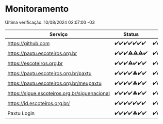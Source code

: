# Monitoramento

Última verificação: 10/08/2024 02:07:00 -03

|Serviço|Status|Últimas 24h|
|---|---|---|
|https://github.com|<span title="2024-08-03: OK=24">✔️</span><span title="2024-08-04: OK=23">✔️</span><span title="2024-08-05: OK=24">✔️</span><span title="2024-08-06: OK=24">✔️</span><span title="2024-08-07: OK=24">✔️</span><span title="2024-08-08: OK=24">✔️</span><span title="2024-08-09: OK=5">✔️</span>|<span title="09/08/2024 02:08:00 -03 : 200">✔️</span><span title="09/08/2024 03:11:00 -03 : 200">✔️</span><span title="09/08/2024 04:07:00 -03 : 200">✔️</span><span title="09/08/2024 05:10:00 -03 : 200">✔️</span><span title="09/08/2024 06:08:00 -03 : 200">✔️</span><span title="09/08/2024 07:07:00 -03 : 200">✔️</span><span title="09/08/2024 08:06:00 -03 : 200">✔️</span><span title="09/08/2024 09:13:00 -03 : 200">✔️</span><span title="09/08/2024 10:12:00 -03 : 200">✔️</span><span title="09/08/2024 11:07:00 -03 : 200">✔️</span><span title="09/08/2024 12:08:00 -03 : 200">✔️</span><span title="09/08/2024 13:08:00 -03 : 200">✔️</span><span title="09/08/2024 14:06:00 -03 : 200">✔️</span><span title="09/08/2024 15:09:00 -03 : 200">✔️</span><span title="09/08/2024 16:04:00 -03 : 200">✔️</span><span title="09/08/2024 17:08:00 -03 : 200">✔️</span><span title="09/08/2024 18:06:00 -03 : 200">✔️</span><span title="09/08/2024 19:08:00 -03 : 200">✔️</span><span title="09/08/2024 20:07:00 -03 : 200">✔️</span><span title="09/08/2024 21:35:00 -03 : 200">✔️</span><span title="09/08/2024 22:58:00 -03 : 200">✔️</span><span title="09/08/2024 23:33:00 -03 : 200">✔️</span><span title="10/08/2024 00:09:00 -03 : 200">✔️</span><span title="10/08/2024 01:09:00 -03 : 200">✔️</span><span title="10/08/2024 02:06:00 -03 : 200">✔️</span>|
|https://paxtu.escoteiros.org.br|<span title="2024-08-03: OK=24">✔️</span><span title="2024-08-04: OK=23">✔️</span><span title="2024-08-05: OK=24">✔️</span><span title="2024-08-06: OK=23, Falhas=1">⚠️</span><span title="2024-08-07: OK=23, Falhas=1">⚠️</span><span title="2024-08-08: OK=23, Falhas=1">⚠️</span><span title="2024-08-09: OK=5">✔️</span>|<span title="09/08/2024 02:08:00 -03 : 200">✔️</span><span title="09/08/2024 03:11:00 -03 : 200">✔️</span><span title="09/08/2024 04:07:00 -03 : 200">✔️</span><span title="09/08/2024 05:10:00 -03 : 200">✔️</span><span title="09/08/2024 06:08:00 -03 : 200">✔️</span><span title="09/08/2024 07:07:00 -03 : 200">✔️</span><span title="09/08/2024 08:06:00 -03 : 200">✔️</span><span title="09/08/2024 09:13:00 -03 : 200">✔️</span><span title="09/08/2024 10:12:00 -03 : 200">✔️</span><span title="09/08/2024 11:07:00 -03 : 200">✔️</span><span title="09/08/2024 12:08:00 -03 : 200">✔️</span><span title="09/08/2024 13:08:00 -03 : 200">✔️</span><span title="09/08/2024 14:06:00 -03 : 200">✔️</span><span title="09/08/2024 15:09:00 -03 : 200">✔️</span><span title="09/08/2024 16:04:00 -03 : 200">✔️</span><span title="09/08/2024 17:08:00 -03 : 200">✔️</span><span title="09/08/2024 18:06:00 -03 : 200">✔️</span><span title="09/08/2024 19:08:00 -03 : 200">✔️</span><span title="09/08/2024 20:07:00 -03 : 200">✔️</span><span title="09/08/2024 21:35:00 -03 : 200">✔️</span><span title="09/08/2024 22:58:00 -03 : 200">✔️</span><span title="09/08/2024 23:33:00 -03 : 200">✔️</span><span title="10/08/2024 00:09:00 -03 : 200">✔️</span><span title="10/08/2024 01:09:00 -03 : 200">✔️</span><span title="10/08/2024 02:06:00 -03 : 200">✔️</span>|
|https://escoteiros.org.br|<span title="2024-08-03: OK=24">✔️</span><span title="2024-08-04: OK=23">✔️</span><span title="2024-08-05: OK=24">✔️</span><span title="2024-08-06: OK=23, Falhas=1">⚠️</span><span title="2024-08-07: OK=24">✔️</span><span title="2024-08-08: OK=24">✔️</span><span title="2024-08-09: OK=5">✔️</span>|<span title="09/08/2024 02:08:00 -03 : 200">✔️</span><span title="09/08/2024 03:11:00 -03 : 200">✔️</span><span title="09/08/2024 04:07:00 -03 : 200">✔️</span><span title="09/08/2024 05:10:00 -03 : 200">✔️</span><span title="09/08/2024 06:08:00 -03 : 200">✔️</span><span title="09/08/2024 07:07:00 -03 : 200">✔️</span><span title="09/08/2024 08:06:00 -03 : 200">✔️</span><span title="09/08/2024 09:13:00 -03 : 200">✔️</span><span title="09/08/2024 10:12:00 -03 : 200">✔️</span><span title="09/08/2024 11:07:00 -03 : 200">✔️</span><span title="09/08/2024 12:08:00 -03 : 200">✔️</span><span title="09/08/2024 13:08:00 -03 : 200">✔️</span><span title="09/08/2024 14:06:00 -03 : 200">✔️</span><span title="09/08/2024 15:09:00 -03 : 200">✔️</span><span title="09/08/2024 16:04:00 -03 : 200">✔️</span><span title="09/08/2024 17:08:00 -03 : 200">✔️</span><span title="09/08/2024 18:06:00 -03 : 200">✔️</span><span title="09/08/2024 19:08:00 -03 : 200">✔️</span><span title="09/08/2024 20:07:00 -03 : 200">✔️</span><span title="09/08/2024 21:35:00 -03 : 200">✔️</span><span title="09/08/2024 22:58:00 -03 : 200">✔️</span><span title="09/08/2024 23:33:00 -03 : 200">✔️</span><span title="10/08/2024 00:09:00 -03 : 200">✔️</span><span title="10/08/2024 01:09:00 -03 : 200">✔️</span><span title="10/08/2024 02:06:00 -03 : 200">✔️</span>|
|https://paxtu.escoteiros.org.br/paxtu|<span title="2024-08-03: OK=24">✔️</span><span title="2024-08-04: OK=23">✔️</span><span title="2024-08-05: OK=24">✔️</span><span title="2024-08-06: OK=24">✔️</span><span title="2024-08-07: OK=23, Falhas=1">⚠️</span><span title="2024-08-08: OK=24">✔️</span><span title="2024-08-09: OK=5">✔️</span>|<span title="09/08/2024 02:08:00 -03 : 200">✔️</span><span title="09/08/2024 03:11:00 -03 : 200">✔️</span><span title="09/08/2024 04:07:00 -03 : 200">✔️</span><span title="09/08/2024 05:10:00 -03 : 200">✔️</span><span title="09/08/2024 06:08:00 -03 : 200">✔️</span><span title="09/08/2024 07:07:00 -03 : 200">✔️</span><span title="09/08/2024 08:06:00 -03 : 200">✔️</span><span title="09/08/2024 09:13:00 -03 : 200">✔️</span><span title="09/08/2024 10:12:00 -03 : 200">✔️</span><span title="09/08/2024 11:07:00 -03 : 200">✔️</span><span title="09/08/2024 12:08:00 -03 : 200">✔️</span><span title="09/08/2024 13:08:00 -03 : 200">✔️</span><span title="09/08/2024 14:06:00 -03 : 200">✔️</span><span title="09/08/2024 15:09:00 -03 : 200">✔️</span><span title="09/08/2024 16:04:00 -03 : 200">✔️</span><span title="09/08/2024 17:08:00 -03 : 200">✔️</span><span title="09/08/2024 18:06:00 -03 : 200">✔️</span><span title="09/08/2024 19:08:00 -03 : 200">✔️</span><span title="09/08/2024 20:07:00 -03 : 200">✔️</span><span title="09/08/2024 21:35:00 -03 : 200">✔️</span><span title="09/08/2024 22:58:00 -03 : 200">✔️</span><span title="09/08/2024 23:33:00 -03 : 200">✔️</span><span title="10/08/2024 00:09:00 -03 : 200">✔️</span><span title="10/08/2024 01:09:00 -03 : 200">✔️</span><span title="10/08/2024 02:07:00 -03 : 200">✔️</span>|
|https://paxtu.escoteiros.org.br/meupaxtu|<span title="2024-08-03: OK=24">✔️</span><span title="2024-08-04: OK=23">✔️</span><span title="2024-08-05: OK=24">✔️</span><span title="2024-08-06: OK=24">✔️</span><span title="2024-08-07: OK=23, Falhas=1">⚠️</span><span title="2024-08-08: OK=24">✔️</span><span title="2024-08-09: OK=5">✔️</span>|<span title="09/08/2024 02:08:00 -03 : 200">✔️</span><span title="09/08/2024 03:11:00 -03 : 200">✔️</span><span title="09/08/2024 04:07:00 -03 : 200">✔️</span><span title="09/08/2024 05:10:00 -03 : 200">✔️</span><span title="09/08/2024 06:08:00 -03 : 200">✔️</span><span title="09/08/2024 07:07:00 -03 : 200">✔️</span><span title="09/08/2024 08:06:00 -03 : 200">✔️</span><span title="09/08/2024 09:13:00 -03 : 200">✔️</span><span title="09/08/2024 10:12:00 -03 : 200">✔️</span><span title="09/08/2024 11:07:00 -03 : 200">✔️</span><span title="09/08/2024 12:08:00 -03 : 200">✔️</span><span title="09/08/2024 13:08:00 -03 : 200">✔️</span><span title="09/08/2024 14:06:00 -03 : 200">✔️</span><span title="09/08/2024 15:09:00 -03 : 200">✔️</span><span title="09/08/2024 16:04:00 -03 : 200">✔️</span><span title="09/08/2024 17:08:00 -03 : 200">✔️</span><span title="09/08/2024 18:06:00 -03 : 200">✔️</span><span title="09/08/2024 19:08:00 -03 : 200">✔️</span><span title="09/08/2024 20:07:00 -03 : 200">✔️</span><span title="09/08/2024 21:35:00 -03 : 200">✔️</span><span title="09/08/2024 22:58:00 -03 : 200">✔️</span><span title="09/08/2024 23:33:00 -03 : 200">✔️</span><span title="10/08/2024 00:09:00 -03 : 200">✔️</span><span title="10/08/2024 01:09:00 -03 : 200">✔️</span><span title="10/08/2024 02:07:00 -03 : 200">✔️</span>|
|https://sigue.escoteiros.org.br/siguenacional|<span title="2024-08-03: OK=24">✔️</span><span title="2024-08-04: OK=23">✔️</span><span title="2024-08-05: OK=24">✔️</span><span title="2024-08-06: OK=24">✔️</span><span title="2024-08-07: OK=23, Falhas=1">⚠️</span><span title="2024-08-08: OK=24">✔️</span><span title="2024-08-09: OK=5">✔️</span>|<span title="09/08/2024 02:08:00 -03 : 200">✔️</span><span title="09/08/2024 03:11:00 -03 : 200">✔️</span><span title="09/08/2024 04:07:00 -03 : 200">✔️</span><span title="09/08/2024 05:10:00 -03 : 200">✔️</span><span title="09/08/2024 06:08:00 -03 : 200">✔️</span><span title="09/08/2024 07:07:00 -03 : 200">✔️</span><span title="09/08/2024 08:06:00 -03 : 200">✔️</span><span title="09/08/2024 09:13:00 -03 : 200">✔️</span><span title="09/08/2024 10:12:00 -03 : 200">✔️</span><span title="09/08/2024 11:07:00 -03 : 200">✔️</span><span title="09/08/2024 12:08:00 -03 : 200">✔️</span><span title="09/08/2024 13:08:00 -03 : 200">✔️</span><span title="09/08/2024 14:06:00 -03 : 200">✔️</span><span title="09/08/2024 15:09:00 -03 : 200">✔️</span><span title="09/08/2024 16:04:00 -03 : 200">✔️</span><span title="09/08/2024 17:08:00 -03 : 200">✔️</span><span title="09/08/2024 18:06:00 -03 : 200">✔️</span><span title="09/08/2024 19:08:00 -03 : 200">✔️</span><span title="09/08/2024 20:07:00 -03 : 200">✔️</span><span title="09/08/2024 21:35:00 -03 : 200">✔️</span><span title="09/08/2024 22:58:00 -03 : 200">✔️</span><span title="09/08/2024 23:33:00 -03 : 200">✔️</span><span title="10/08/2024 00:09:00 -03 : 200">✔️</span><span title="10/08/2024 01:09:00 -03 : 200">✔️</span><span title="10/08/2024 02:07:00 -03 : 200">✔️</span>|
|https://id.escoteiros.org.br/|<span title="2024-08-03: OK=24">✔️</span><span title="2024-08-04: OK=23">✔️</span><span title="2024-08-05: OK=24">✔️</span><span title="2024-08-06: OK=24">✔️</span><span title="2024-08-07: OK=24">✔️</span><span title="2024-08-08: OK=24">✔️</span><span title="2024-08-09: OK=5">✔️</span>|<span title="09/08/2024 02:08:00 -03 : 200">✔️</span><span title="09/08/2024 03:11:00 -03 : 200">✔️</span><span title="09/08/2024 04:07:00 -03 : 200">✔️</span><span title="09/08/2024 05:10:00 -03 : 200">✔️</span><span title="09/08/2024 06:08:00 -03 : 200">✔️</span><span title="09/08/2024 07:07:00 -03 : 200">✔️</span><span title="09/08/2024 08:06:00 -03 : 200">✔️</span><span title="09/08/2024 09:13:00 -03 : 200">✔️</span><span title="09/08/2024 10:12:00 -03 : 200">✔️</span><span title="09/08/2024 11:07:00 -03 : 200">✔️</span><span title="09/08/2024 12:08:00 -03 : 200">✔️</span><span title="09/08/2024 13:08:00 -03 : 200">✔️</span><span title="09/08/2024 14:06:00 -03 : 200">✔️</span><span title="09/08/2024 15:09:00 -03 : 200">✔️</span><span title="09/08/2024 16:04:00 -03 : 200">✔️</span><span title="09/08/2024 17:08:00 -03 : 200">✔️</span><span title="09/08/2024 18:06:00 -03 : 200">✔️</span><span title="09/08/2024 19:08:00 -03 : 200">✔️</span><span title="09/08/2024 20:07:00 -03 : 200">✔️</span><span title="09/08/2024 21:35:00 -03 : 200">✔️</span><span title="09/08/2024 22:58:00 -03 : 200">✔️</span><span title="09/08/2024 23:33:00 -03 : 200">✔️</span><span title="10/08/2024 00:09:00 -03 : 200">✔️</span><span title="10/08/2024 01:09:00 -03 : 200">✔️</span><span title="10/08/2024 02:07:00 -03 : 200">✔️</span>|
|Paxtu Login|<span title="2024-08-03: OK=24">✔️</span><span title="2024-08-04: OK=23">✔️</span><span title="2024-08-05: OK=24">✔️</span><span title="2024-08-06: OK=24">✔️</span><span title="2024-08-07: OK=23, Falhas=1">⚠️</span><span title="2024-08-08: OK=24">✔️</span><span title="2024-08-09: OK=5">✔️</span>|<span title="09/08/2024 02:08:00 -03 : 200">✔️</span><span title="09/08/2024 03:11:00 -03 : 200">✔️</span><span title="09/08/2024 04:07:00 -03 : 200">✔️</span><span title="09/08/2024 05:10:00 -03 : 200">✔️</span><span title="09/08/2024 06:08:00 -03 : 200">✔️</span><span title="09/08/2024 07:07:00 -03 : 200">✔️</span><span title="09/08/2024 08:06:00 -03 : 200">✔️</span><span title="09/08/2024 09:13:00 -03 : 200">✔️</span><span title="09/08/2024 10:12:00 -03 : 200">✔️</span><span title="09/08/2024 11:07:00 -03 : 200">✔️</span><span title="09/08/2024 12:08:00 -03 : 200">✔️</span><span title="09/08/2024 13:08:00 -03 : 200">✔️</span><span title="09/08/2024 14:06:00 -03 : 200">✔️</span><span title="09/08/2024 15:09:00 -03 : 200">✔️</span><span title="09/08/2024 16:04:00 -03 : 200">✔️</span><span title="09/08/2024 17:08:00 -03 : 200">✔️</span><span title="09/08/2024 18:06:00 -03 : 200">✔️</span><span title="09/08/2024 19:08:00 -03 : 200">✔️</span><span title="09/08/2024 20:07:00 -03 : 200">✔️</span><span title="09/08/2024 21:35:00 -03 : 200">✔️</span><span title="09/08/2024 22:58:00 -03 : 200">✔️</span><span title="09/08/2024 23:33:00 -03 : 200">✔️</span><span title="10/08/2024 00:09:00 -03 : 200">✔️</span><span title="10/08/2024 01:09:00 -03 : 200">✔️</span><span title="10/08/2024 02:07:00 -03 : 200">✔️</span>|
